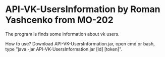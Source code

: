 # API-VK-UsersInformation by Roman Yashcenko from MO-202
<p>The program is finds some information about vk users.
<p>How to use? Download API-VK-UsersInformation.jar, open cmd or bash, type "java -jar API-VK-UsersInformation.jar [id] [token]".
